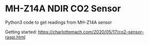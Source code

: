 # MH-Z14A NDIR CO2 Sensor

Python3 code to get readings from MH-Z14A sensor

Getting started: https://charlottemach.com/2020/05/17/co2-sensor-raspi.html
